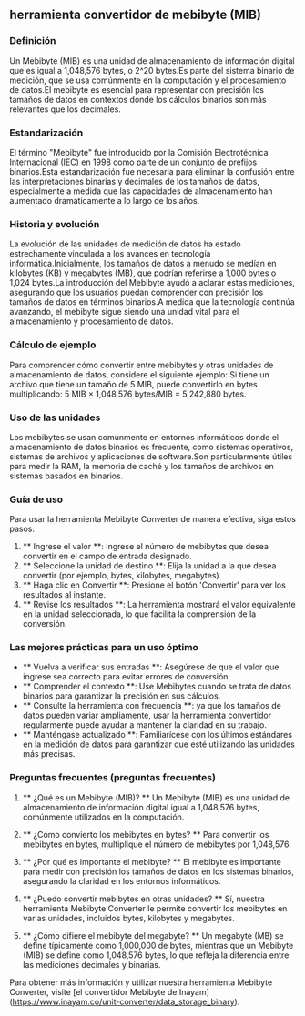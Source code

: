 ## herramienta convertidor de mebibyte (MIB)

### Definición
Un Mebibyte (MIB) es una unidad de almacenamiento de información digital que es igual a 1,048,576 bytes, o 2^20 bytes.Es parte del sistema binario de medición, que se usa comúnmente en la computación y el procesamiento de datos.El mebibyte es esencial para representar con precisión los tamaños de datos en contextos donde los cálculos binarios son más relevantes que los decimales.

### Estandarización
El término "Mebibyte" fue introducido por la Comisión Electrotécnica Internacional (IEC) en 1998 como parte de un conjunto de prefijos binarios.Esta estandarización fue necesaria para eliminar la confusión entre las interpretaciones binarias y decimales de los tamaños de datos, especialmente a medida que las capacidades de almacenamiento han aumentado dramáticamente a lo largo de los años.

### Historia y evolución
La evolución de las unidades de medición de datos ha estado estrechamente vinculada a los avances en tecnología informática.Inicialmente, los tamaños de datos a menudo se medían en kilobytes (KB) y megabytes (MB), que podrían referirse a 1,000 bytes o 1,024 bytes.La introducción del Mebibyte ayudó a aclarar estas mediciones, asegurando que los usuarios puedan comprender con precisión los tamaños de datos en términos binarios.A medida que la tecnología continúa avanzando, el mebibyte sigue siendo una unidad vital para el almacenamiento y procesamiento de datos.

### Cálculo de ejemplo
Para comprender cómo convertir entre mebibytes y otras unidades de almacenamiento de datos, considere el siguiente ejemplo:
Si tiene un archivo que tiene un tamaño de 5 MIB, puede convertirlo en bytes multiplicando:
5 MIB × 1,048,576 bytes/MIB = 5,242,880 bytes.

### Uso de las unidades
Los mebibytes se usan comúnmente en entornos informáticos donde el almacenamiento de datos binarios es frecuente, como sistemas operativos, sistemas de archivos y aplicaciones de software.Son particularmente útiles para medir la RAM, la memoria de caché y los tamaños de archivos en sistemas basados ​​en binarios.

### Guía de uso
Para usar la herramienta Mebibyte Converter de manera efectiva, siga estos pasos:
1. ** Ingrese el valor **: Ingrese el número de mebibytes que desea convertir en el campo de entrada designado.
2. ** Seleccione la unidad de destino **: Elija la unidad a la que desea convertir (por ejemplo, bytes, kilobytes, megabytes).
3. ** Haga clic en Convertir **: Presione el botón 'Convertir' para ver los resultados al instante.
4. ** Revise los resultados **: La herramienta mostrará el valor equivalente en la unidad seleccionada, lo que facilita la comprensión de la conversión.

### Las mejores prácticas para un uso óptimo
- ** Vuelva a verificar sus entradas **: Asegúrese de que el valor que ingrese sea correcto para evitar errores de conversión.
- ** Comprender el contexto **: Use Mebibytes cuando se trata de datos binarios para garantizar la precisión en sus cálculos.
- ** Consulte la herramienta con frecuencia **: ya que los tamaños de datos pueden variar ampliamente, usar la herramienta convertidor regularmente puede ayudar a mantener la claridad en su trabajo.
- ** Manténgase actualizado **: Familiarícese con los últimos estándares en la medición de datos para garantizar que esté utilizando las unidades más precisas.

### Preguntas frecuentes (preguntas frecuentes)

1. ** ¿Qué es un Mebibyte (MIB)? **
Un Mebibyte (MIB) es una unidad de almacenamiento de información digital igual a 1,048,576 bytes, comúnmente utilizados en la computación.

2. ** ¿Cómo convierto los mebibytes en bytes? **
Para convertir los mebibytes en bytes, multiplique el número de mebibytes por 1,048,576.

3. ** ¿Por qué es importante el mebibyte? **
El mebibyte es importante para medir con precisión los tamaños de datos en los sistemas binarios, asegurando la claridad en los entornos informáticos.

4. ** ¿Puedo convertir mebibytes en otras unidades? **
Sí, nuestra herramienta Mebibyte Converter le permite convertir los mebibytes en varias unidades, incluidos bytes, kilobytes y megabytes.

5. ** ¿Cómo difiere el mebibyte del megabyte? **
Un megabyte (MB) se define típicamente como 1,000,000 de bytes, mientras que un Mebibyte (MIB) se define como 1,048,576 bytes, lo que refleja la diferencia entre las mediciones decimales y binarias.

Para obtener más información y utilizar nuestra herramienta Mebibyte Converter, visite [el convertidor Mebibyte de Inayam] (https://www.inayam.co/unit-converter/data_storage_binary).